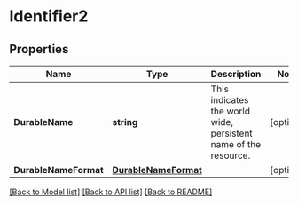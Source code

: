 # Identifier2

## Properties
Name | Type | Description | Notes
------------ | ------------- | ------------- | -------------
**DurableName** | **string** | This indicates the world wide, persistent name of the resource. | [optional] 
**DurableNameFormat** | [**DurableNameFormat**](DurableNameFormat.md) |  | [optional] 

[[Back to Model list]](../README.md#documentation-for-models) [[Back to API list]](../README.md#documentation-for-api-endpoints) [[Back to README]](../README.md)


